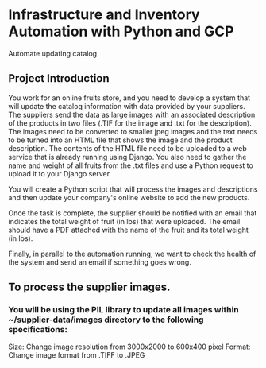 # Infrastructure and Inventory Automation with Python and GCP
Automate updating catalog

<h2> Project Introduction</h2>
<p>You work for an online fruits store, and you need to develop a system that will update the catalog information with data provided by your suppliers. The suppliers send the data as large images with an associated description of the products in two files (.TIF for the image and .txt for the description). The images need to be converted to smaller jpeg images and the text needs to be turned into an HTML file that shows the image and the product description. The contents of the HTML file need to be uploaded to a web service that is already running using Django. You also need to gather the name and weight of all fruits from the .txt files and use a Python request to upload it to your Django server.

You will create a Python script that will process the images and descriptions and then update your company's online website to add the new products.

Once the task is complete, the supplier should be notified with an email that indicates the total weight of fruit (in lbs) that were uploaded. The email should have a PDF attached with the name of the fruit and its total weight (in lbs).

Finally, in parallel to the automation running, we want to check the health of the system and send an email if something goes wrong.</p>

##  To process the supplier images. 
### You will be using the PIL library to update all images within ~/supplier-data/images directory to the following specifications:</h2>

Size: Change image resolution from 3000x2000 to 600x400 pixel
Format: Change image format from .TIFF to .JPEG

